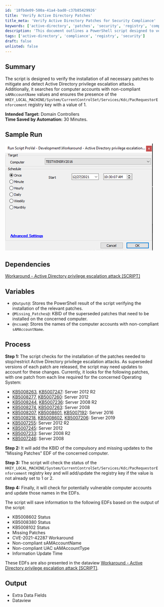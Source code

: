 ```yaml
---
id: '18fbde09-500a-41a4-bad0-c37b85429926'
title: 'Verify Active Directory Patches'
title_meta: 'Verify Active Directory Patches for Security Compliance'
keywords: ['active-directory', 'patches', 'security', 'registry', 'compliance']
description: 'This document outlines a PowerShell script designed to verify the installation of necessary patches to mitigate and detect Active Directory privilege escalation attacks. It checks for the presence of specific patches, monitors registry settings, and identifies non-compliant computer accounts, ultimately enhancing security compliance for domain controllers.'
tags: ['active-directory', 'compliance', 'registry', 'security']
draft: false
unlisted: false
---
```


## Summary

The script is designed to verify the installation of all necessary patches to mitigate and detect Active Directory privilege escalation attacks. Additionally, it searches for computer accounts with non-compliant `sAMAccountName` values and ensures the presence of the `HKEY_LOCAL_MACHINE/System/CurrentControlSet/Services/Kdc/PacRequestorEnforcement` registry key with a value of 1.

**Intended Target:** Domain Controllers  
**Time Saved by Automation:** 30 Minutes.

## Sample Run

![Sample Run](../../../static/img/Active-Directory---Privilege-Escalation-Attack-Mitigation/image_1.png)

## Dependencies

[Workaround - Active Directory privilege escalation attack [SCRIPT]](https://proval.itglue.com/DOC-5078775-8930310)

## Variables

- `@Output@`: Stores the PowerShell result of the script verifying the installation of the relevant patches.
- `@Missing_Patches@`: KBID of the superseded patches that need to be installed on the concerned computer.
- `@ncsam@`: Stores the names of the computer accounts with non-compliant `sAMAccountName`.

## Process

**Step 1:** The script checks for the installation of the patches needed to stop/restrict Active Directory privilege escalation attacks. As superseded versions of each patch are released, the script may need updates to account for these changes. Currently, it looks for the following patches, with one patch from each line required for the concerned Operating System:

- [KB5008263](https://support.microsoft.com/en-us/topic/december-14-2021-kb5008263-monthly-rollup-513a39f5-b624-4214-b2be-b93f5a775e12), [KB5007247](#): Server 2012 R2  
- [KB5008277](https://support.microsoft.com/en-us/topic/december-14-2021-kb5008277-monthly-rollup-f6678266-b1fb-474e-9cf1-cf60fa8faa54), [KB5007260](https://support.microsoft.com/en-us/topic/november-9-2021-kb5007260-monthly-rollup-eea1738a-38d1-424b-8d73-d9e30ce28e1a): Server 2012  
- [KB5008244](https://support.microsoft.com/en-gb/topic/december-14-2021-kb5008244-monthly-rollup-d128e47c-8828-4f0d-9d30-571bb1bc1c5f), [KB5007236](https://support.microsoft.com/en-gb/topic/november-9-2021-kb5007236-monthly-rollup-bb3700cd-168a-4834-a517-35bd43498b7d): Server 2008 R2  
- [KB5008274](https://support.microsoft.com/en-gb/topic/december-14-2021-kb5008274-monthly-rollup-e7eed5a2-1154-4af6-a3ec-1db61d66f967), [KB5007263](https://support.microsoft.com/en-gb/topic/november-9-2021-kb5007263-monthly-rollup-cbefd1e8-7bdc-4a3f-98f5-7d9f20e5fa0b): Server 2008  
- [KB5008207](https://support.microsoft.com/en-gb/topic/december-14-2021-kb5008207-os-build-14393-4825-35421e45-96b3-4585-9faa-02576d813e7a), [KB5008601](https://support.microsoft.com/en-gb/topic/november-14-2021-kb5008601-os-build-14393-4771-out-of-band-c8cd33ce-3d40-4853-bee4-a7cc943582b9), [KB5007192](https://support.microsoft.com/en-gb/topic/november-9-2021-kb5007192-os-build-14393-4770-f534a33a-ed00-4bd2-8248-9424c53e9bde): Server 2016  
- [KB5008218](https://support.microsoft.com/en-gb/topic/december-14-2021-kb5008218-os-build-17763-2366-0d9c500d-6e71-4cb4-99e2-416655622769), [KB5008602](https://support.microsoft.com/en-gb/topic/november-14-2021-kb5008602-os-build-17763-2305-out-of-band-8583a8a3-ebed-4829-b285-356fb5aaacd7), [KB5007206](https://support.microsoft.com/en-gb/topic/november-9-2021-kb5007206-os-build-17763-2300-c63b76fa-a9b4-4685-b17c-7d866bb50e48): Server 2019  
- [KB5007255](https://support.microsoft.com/en-gb/topic/november-9-2021-kb5007255-security-only-update-10532701-72af-4061-a138-a5f85685eef9): Server 2012 R2  
- [KB5007245](https://support.microsoft.com/en-gb/topic/november-9-2021-kb5007245-security-only-update-f1e7ded4-9dfb-4625-8d34-70d8c1d42eda): Server 2012  
- [KB5007233](https://support.microsoft.com/en-gb/topic/november-9-2021-kb5007233-security-only-update-4276b400-6317-4e0c-a830-ac375aec983c): Server 2008 R2  
- [KB5007246](https://support.microsoft.com/en-gb/topic/november-9-2021-kb5007246-security-only-update-99e6a0cc-f6cc-4887-9219-021707060ebb): Server 2008  

**Step 2:** It will add the KBID of the compulsory and missing updates to the "Missing Patches" EDF of the concerned computer.

**Step 3:** The script will check the status of the `HKEY_LOCAL_MACHINE/System/CurrentControlSet/Services/Kdc/PacRequestorEnforcement` registry key and will add/update the registry key if the value is not already set to 1 or 2.

**Step 4:** Finally, it will check for potentially vulnerable computer accounts and update those names in the EDFs.

The script will save information to the following EDFs based on the output of the script:
- KB5008602 Status
- KB5008380 Status
- KB5008102 Status
- Missing Patches
- CVE-2021-42287 Workaround
- Non-compliant sAMAccountName
- Non-compliant UAC sAMAccountType
- Information Update Time

These EDFs are also presented in the dataview [Workaround - Active Directory privilege escalation attack [SCRIPT]](https://proval.itglue.com/DOC-5078775-8930310).

## Output

- Extra Data Fields
- Dataview
